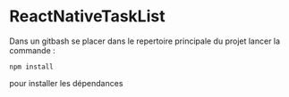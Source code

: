 # ReactNativeTaskList
Dans un gitbash se placer dans le repertoire principale du projet lancer la commande :
```
npm install 
```

pour installer les dépendances
